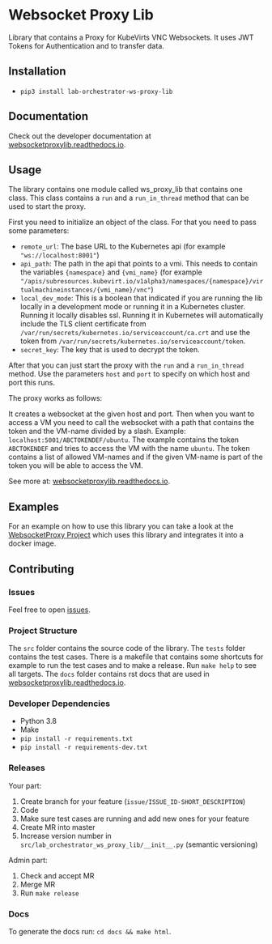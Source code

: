 # Websocket Proxy Lib

Library that contains a Proxy for KubeVirts VNC Websockets. It uses JWT Tokens for Authentication and to transfer data.

## Installation

- `pip3 install lab-orchestrator-ws-proxy-lib`

## Documentation

Check out the developer documentation at [websocketproxylib.readthedocs.io](https://websocketproxylib.readthedocs.io/en/latest/).

## Usage

The library contains one module called ws_proxy_lib that contains one class. This class contains a `run` and a `run_in_thread` method that can be used to start the proxy.

First you need to initialize an object of the class. For that you need to pass some parameters:

- `remote_url`: The base URL to the Kubernetes api (for example `"ws://localhost:8001"`)
- `api_path`: The path in the api that points to a vmi. This needs to contain the variables `{namespace}` and `{vmi_name}` (for example `"/apis/subresources.kubevirt.io/v1alpha3/namespaces/{namespace}/virtualmachineinstances/{vmi_name}/vnc"`)
- `local_dev_mode`: This is a boolean that indicated if you are running the lib locally in a development mode or running it in a Kubernetes cluster. Running it locally disables ssl. Running it in Kubernetes will automatically include the TLS client certificate from `/var/run/secrets/kubernetes.io/serviceaccount/ca.crt` and use the token from `/var/run/secrets/kubernetes.io/serviceaccount/token`.
- `secret_key`: The key that is used to decrypt the token.

After that you can just start the proxy with the `run` and a `run_in_thread` method. Use the parameters `host` and `port` to specify on which host and port this runs.

The proxy works as follows:

It creates a websocket at the given host and port. Then when you want to access a VM you need to call the websocket with a path that contains the token and the VM-name divided by a slash. Example: `localhost:5001/ABCTOKENDEF/ubuntu`. The example contains the token `ABCTOKENDEF` and tries to access the VM with the name `ubuntu`. The token contains a list of allowed VM-names and if the given VM-name is part of the token you will be able to access the VM.

See more at: [websocketproxylib.readthedocs.io](https://websocketproxylib.readthedocs.io/en/latest/).

## Examples

For an example on how to use this library you can take a look at the [WebsocketProxy Project](https://github.com/LabOrchestrator/WebsocketProxy) which uses this library and integrates it into a docker image.

## Contributing

### Issues

Feel free to open [issues](https://github.com/LabOrchestrator/WebsocketProxyLib/issues).

### Project Structure

The `src` folder contains the source code of the library. The `tests` folder contains the test cases. There is a makefile that contains some shortcuts for example to run the test cases and to make a release. Run `make help` to see all targets. The `docs` folder contains rst docs that are used in [websocketproxylib.readthedocs.io](https://websocketproxylib.readthedocs.io/en/latest/).

### Developer Dependencies

- Python 3.8
- Make
- `pip install -r requirements.txt`
- `pip install -r requirements-dev.txt`

### Releases

Your part:

1. Create branch for your feature (`issue/ISSUE_ID-SHORT_DESCRIPTION`)
2. Code
3. Make sure test cases are running and add new ones for your feature
4. Create MR into master
5. Increase version number in `src/lab_orchestrator_ws_proxy_lib/__init__.py` (semantic versioning)

Admin part:

1. Check and accept MR
2. Merge MR
3. Run `make release`

### Docs

To generate the docs run: `cd docs && make html`.
